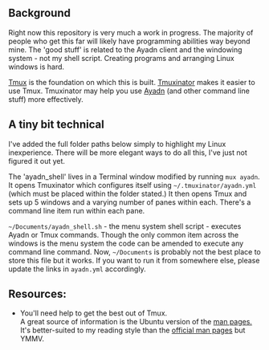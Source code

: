 ## Background

Right now this repository is very much a work in progress. The majority of people who get this far will likely have programming abilities way beyond mine. The 'good stuff' is related to the Ayadn client and the windowing system - not my shell script. Creating programs and arranging Linux windows is hard.

[Tmux](http://tmux.sourceforge.net/) is the foundation on which this is built. [Tmuxinator](https://github.com/tmuxinator/tmuxinator) makes it easier to use Tmux. Tmuxinator may help you use [Ayadn](https://github.com/ericdke/na) (and other command line stuff) more effectively.

## A tiny bit technical

I've added the full folder paths below simply to highlight my Linux inexperience. There will be more elegant ways to do all this, I've just not figured it out yet.

The 'ayadn_shell' lives in a Terminal window modified by running `mux ayadn`. It opens Tmuxinator which configures itself using `~/.tmuxinator/ayadn.yml` (which must be placed within the folder stated.) It then opens Tmux and sets up 5 windows and a varying number of panes within each. There's a command line item run within each pane.

`~/Documents/ayadn_shell.sh` - the menu system shell script - executes Ayadn or Tmux commands. Though the only common item across the windows is the menu system the code can be amended to execute any command line command. Now, `~/Documents` is probably not the best place to store this file but it works. If you want to run it from somewhere else, please update the links in `ayadn.yml` accordingly.

## Resources:

* You'll need help to get the best out of Tmux.   
  A great source of information is the Ubuntu version of the [man pages.](http://manpages.ubuntu.com/manpages/precise/en/man1/tmux.1.html)   
  It's better-suited to my reading style than the [official man pages](http://www.openbsd.org/cgi-bin/man.cgi/OpenBSD-current/man1/tmux.1?query=tmux&sec=1) but YMMV.